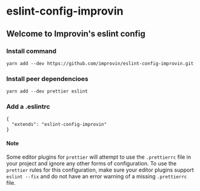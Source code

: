 # eslint-config-improvin

## Welcome to Improvin's eslint config

### Install command

`yarn add --dev https://github.com/improvin/eslint-config-improvin.git`

### Install peer dependencioes

`yarn add --dev prettier eslint`

### Add a .eslintrc

```
{
  "extends": "eslint-config-improvin"
}
```

#### Note

Some editor plugins for `prettier` will attempt to use the `.prettierrc` file in your project and ignore any other forms of configuration. To use the `prettier` rules for this configuration, make sure your editor plugins support `eslint --fix` and do not have an error warning of a missing `.prettierrc` file.
